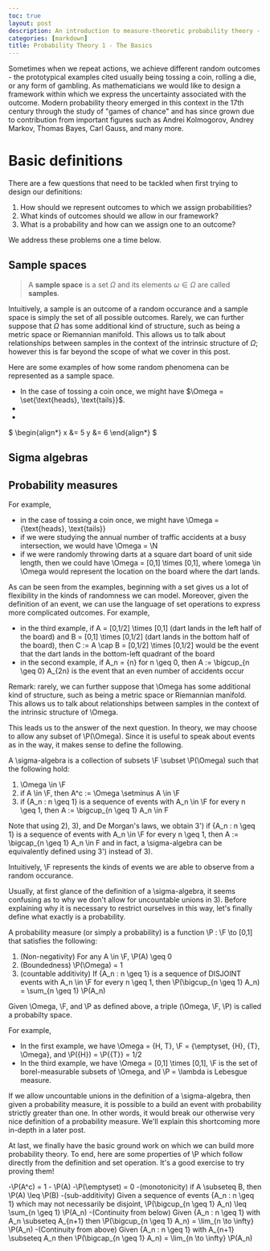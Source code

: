```yaml
---
toc: true
layout: post
description: An introduction to measure-theoretic probability theory - sample spaces, sigma algebras, and probability measures.
categories: [markdown]
title: Probability Theory 1 - The Basics
---
```


Sometimes when we repeat actions, we achieve different random outcomes - the prototypical examples cited usually being tossing a coin, rolling a die, or any form of gambling.
As mathematicians we would like to design a framework within which we express the uncertainty associated with the outcome.
Modern probability theory emerged in this context in the 17th century through the study of "games of chance" and has since grown due to contribution from important figures such as Andrei Kolmogorov, Andrey Markov, Thomas Bayes, Carl Gauss, and many more.

# Basic definitions

There are a few questions that need to be tackled when first trying to design our definitions:

1. How should we represent outcomes to which we assign probabilities?
1. What kinds of outcomes should we allow in our framework?
1. What is a probability and how can we assign one to an outcome?

We address these problems one a time below.

## Sample spaces

> A **sample space** is a set $\Omega$ and its elements $\omega \in \Omega$ are called **samples**.

Intuitively, a sample is an outcome of a random occurance and a sample space is simply the set of all possible outcomes.
Rarely, we can further suppose that $\Omega$ has some additional kind of structure, such as being a metric space or Riemannian manifold.
This allows us to talk about relationships between samples in the context of the intrinsic structure of $\Omega$; however this is far beyond the scope of what we cover in this post.

Here are some examples of how some random phenomena can be represented as a sample space.
- In the case of tossing a coin once, we might have $\Omega = \set{\text{heads}, \text{tails}}$.
-
-

$
\begin{align*}
  x &= 5
  y &= 6
\end{align*}
$

## Sigma algebras

## Probability measures

For example,
- in the case of tossing a coin once, we might have \Omega = \{\text{heads}, \text{tails}\}
- if we were studying the annual number of traffic accidents at a busy intersection, we would have \Omega = \N
- if we were randomly throwing darts at a square dart board of unit side length, then we could have \Omega = [0,1] \times [0,1], where \omega \in \Omega would represent the location on the board where the dart lands.

As can be seen from the examples, beginning with a set gives us a lot of flexibility in the kinds of randomness we can model.
Moreover, given the definition of an event, we can use the language of set operations to express more complicated outcomes.
For example,
- in the third example, if A = [0,1/2] \times [0,1] (dart lands in the left half of the board) and B = [0,1] \times [0,1/2] (dart lands in the bottom half of the board), then C := A \cap B = [0,1/2] \times [0,1/2] would be the event that the dart lands in the bottom-left quadrant of the board
- in the second example, if A_n = {n} for n \geq 0, then A := \bigcup_{n \geq 0} A_{2n} is the event that an even number of accidents occur

Remark: rarely, we can further suppose that \Omega has some additional kind of structure, such as being a metric space or Riemannian manifold. This allows us to talk about relationships between samples in the context of the intrinsic structure of \Omega.

This leads us to the answer of the next question.
In theory, we may choose to allow any subset of \P(\Omega).
Since it is useful to speak about events as in the way, it makes sense to define the following.

A \sigma-algebra is a collection of subsets \F \subset \P(\Omega) such that the following hold:
1) \Omega \in \F
2) if A \in \F, then A^c := \Omega \setminus A \in \F
3) if {A_n : n \geq 1} is a sequence of events with A_n \in \F for every n \geq 1, then A := \bigcup_{n \geq 1} A_n \in F

Note that using 2), 3), and De Morgan's laws, we obtain
3') if {A_n : n \geq 1} is a sequence of events with A_n \in \F for every n \geq 1, then A := \bigcap_{n \geq 1} A_n \in F
and in fact, a \sigma-algebra can be equivalently defined using 3') instead of 3).

Intuitively, \F represents the kinds of events we are able to observe from a random occurance.

Usually, at first glance of the definition of a \sigma-algebra, it seems confusing as to why we don't allow for uncountable unions in 3).
Before explaining why it is necessary to restrict ourselves in this way, let's finally define what exactly is a probability.

A probability measure (or simply a probability) is a function \P : \F \to [0,1] that satisfies the following:
1) (Non-negativity) For any A \in \F, \P(A) \geq 0
2) (Boundedness) \P(\Omega) = 1
3) (countable additivity) If {A_n : n \geq 1} is a sequence of DISJOINT events with A_n \in \F for every n \geq 1, then \P(\bigcup_{n \geq 1} A_n) = \sum_{n \geq 1} \P(A_n)

Given \Omega, \F, and \P as defined above, a triple (\Omega, \F, \P) is called a probabilty space.

For example,
- In the first example, we have \Omega = \{H, T\}, \F = \{\emptyset, \{H\}, \{T\}, \Omega\}, and \P(\{H\}) = \P{\{T\}} = 1/2
- In the third example, we have \Omega = [0,1] \times [0,1], \F is the set of borel-measurable subsets of \Omega, and \P = \lambda is Lebesgue measure.

If we allow uncountable unions in the definition of a \sigma-algebra, then given a probability measure, it is possible to a build an event with probability strictly greater than one.
In other words, it would break our otherwise very nice definition of a probability measure.
We'll explain this shortcoming more in-depth in a later post.

At last, we finally have the basic ground work on which we can build more probability theory.
To end, here are some properties of \P which follow directly from the definition and set operation.
It's a good exercise to try proving them!

-\P(A^c) = 1 - \P(A)
-\P(\emptyset) = 0
-(monotonicity) if A \subseteq B, then \P(A) \leq \P(B)
-(sub-additivity) Given a sequence of events \{A_n : n \geq 1\} which may not necessarily be disjoint, \P(\bigcup_{n \geq 1} A_n) \leq \sum_{n \geq 1} \P(A_n)
-(Continuity from below) Given \{A_n : n \geq 1\} with A_n \subseteq A_{n+1} then \P(\bigcup_{n \geq 1} A_n) = \lim_{n \to \infty} \P(A_n)
-(Continuity from above) Given \{A_n : n \geq 1\} with A_{n+1} \subseteq A_n then \P(\bigcap_{n \geq 1} A_n) = \lim_{n \to \infty} \P(A_n)
